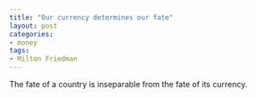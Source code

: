 ```yaml
---
title: "Our currency determines our fate"
layout: post
categories:
- money
tags:
- Milton Friedman
---
```


The fate of a country is inseparable from the fate of its currency.